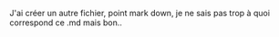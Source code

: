 J'ai créer un autre fichier, point mark down, je ne sais pas trop à quoi correspond ce .md mais bon..
